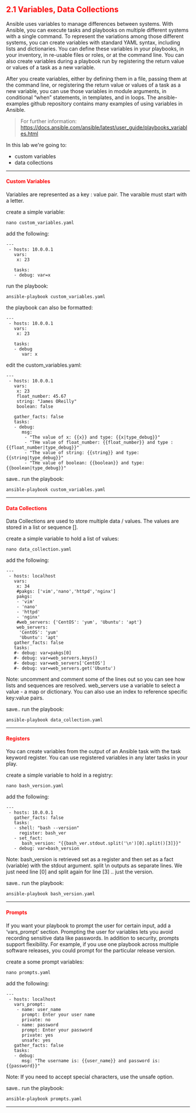 ## <font color='red'> 2.1 Variables, Data Collections </font>
Ansible uses variables to manage differences between systems. With Ansible, you can execute tasks and playbooks on multiple different systems with a single command. To represent the variations among those different systems, you can create variables with standard YAML syntax, including lists and dictionaries. You can define these variables in your playbooks, in your inventory, in re-usable files or roles, or at the command line. You can also create variables during a playbook run by registering the return value or values of a task as a new variable.

After you create variables, either by defining them in a file, passing them at the command line, or registering the return value or values of a task as a new variable, you can use those variables in module arguments, in conditional “when” statements, in templates, and in loops. The ansible-examples github repository contains many examples of using variables in Ansible.

  > For further information: https://docs.ansible.com/ansible/latest/user_guide/playbooks_variables.html

In this lab we're going to:
* custom variables
* data collections



---

#### <font color='red'>Custom Variables</font>
Variables are represented as a key : value pair. The varaible must start with a letter.

create a simple variable:
```
nano custom_variables.yaml
```
add the following:
```
---
 - hosts: 10.0.0.1
   vars:
    x: 23

   tasks:
   - debug: var=x
```
run the playbook:
```
ansible-playbook custom_variables.yaml
```
the playbook can also be formatted:
```
---
 - hosts: 10.0.0.1
   vars:
    x: 23

   tasks:
   - debug
      var: x
```
edit the custom_variables.yaml:
```
---
 - hosts: 10.0.0.1
   vars:
    x: 23
    float_number: 45.67
    string: "James OReilly"
    boolean: false
    
   gather_facts: false
   tasks:
   - debug:
      msg:
       - "The value of x: {{x}} and type: {{x|type_debug}}"
       - "THe value of float_number: {{float_number}} and type : {{float_number|type_debug}}"
       - "The value of string: {{string}} and type: {{string|type_debug}}"
       - "THe value of boolean: {{boolean}} and type: {{boolean|type_debug}}"
```
save..
run the playbook:
```
ansible-playbook custom_variables.yaml
```

---

#### <font color='red'>Data Collections</font>
Data Collections are used to store multiple data / values. The values are stored in a list or sequence [].

create a simple variable to hold a list of values:
```
nano data_collection.yaml
```
add the following:
```
---
 - hosts: localhost
   vars:
    x: 34
    #pakgs: ['vim','nano','httpd','nginx']
    pakgs:
    - 'vim'
    - 'nano'
    - 'httpd'
    - 'nginx'
    #web_servers: {'CentOS': 'yum', 'Ubuntu': 'apt'}
    web_servers:
     'CentOS': 'yum'
     'Ubuntu': 'apt'
   gather_facts: false
   tasks:
   #- debug: var=pakgs[0]
   #- debug: var=web_servers.keys()
   #- debug: var=web_servers['CentOS']
   #- debug: var=web_servers.get('Ubuntu')
```
Note: uncomment and comment some of the lines out so you can see how lists and sequences are resolved.  web_servers use a variable to select a value - a map or dictionary. You can also use an index to reference specific key:value pairs.

save..
run the playbook:
```
ansible-playbook data_collection.yaml
```

---

#### <font color='red'>Registers</font>
You can create variables from the output of an Ansible task with the task keyword register. You can use registered variables in any later tasks in your play.

create a simple variable to hold in a registry:
```
nano bash_version.yaml
```
add the following:
```
---
 - hosts: 10.0.0.1
   gather_facts: false
   tasks:
   - shell: "bash --version"
     register: bash_ver
   - set_fact:
      bash_version: "{{bash_ver.stdout.split('\n')[0].split()[3]}}"
   - debug: var=bash_version
```
Note: bash_version is retrieved set as a register and then set as a fact (variable) with the stdout argument. split \n outputs as separate lines.  We just need line [0] and split again for line [3] ..  just the version.

save..
run the playbook:
```
ansible-playbook bash_version.yaml
```

---


#### <font color='red'>Prompts</font>
If you want your playbook to prompt the user for certain input, add a ‘vars_prompt’ section. Prompting the user for variables lets you avoid recording sensitive data like passwords. In addition to security, prompts support flexibility. For example, if you use one playbook across multiple software releases, you could prompt for the particular release version.

create a some prompt variables:
```
nano prompts.yaml
```
add the following:
```
---
 - hosts: localhost
   vars_prompt:
    - name: user_name
      prompt: Enter your user name 
      private: no
    - name: password
      prompt: Enter your password 
      private: yes
      unsafe: yes
   gather_facts: false
   tasks:
   - debug:
      msg: "The username is: {{user_name}} and password is: {{password}}" 
```
Note: If you need to accept special characters, use the unsafe option.

save..
run the playbook:
```
ansible-playbook prompts.yaml
```

---